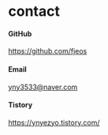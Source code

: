 # contact

#### GitHub
https://github.com/fjeos

#### Email
yny3533@naver.com

#### Tistory
https://ynyezyo.tistory.com/